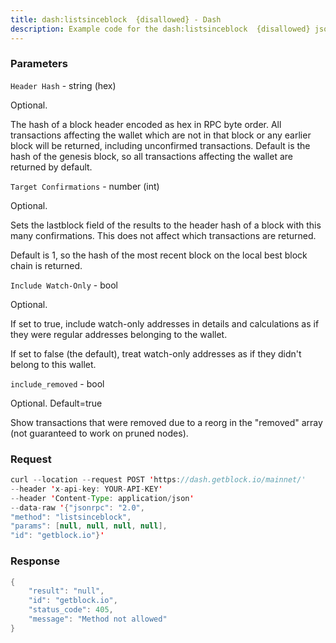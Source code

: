 ```yaml
---
title: dash:listsinceblock  {disallowed} - Dash
description: Example code for the dash:listsinceblock  {disallowed} json-rpc method. Сomplete guide on how to use dash:listsinceblock  {disallowed} json-rpc in GetBlock.io Web3 documentation.
---
```


### Parameters


`Header Hash` - string (hex)

Optional.

The hash of a block header encoded as hex in RPC byte order. All
transactions affecting the wallet which are not in that block or any
earlier block will be returned, including unconfirmed transactions.
Default is the hash of the genesis block, so all transactions affecting
the wallet are returned by default.

`Target Confirmations` - number (int)

Optional.

Sets the lastblock field of the results to the header hash of a block
with this many confirmations. This does not affect which transactions
are returned.

Default is 1, so the hash of the most recent block on the local best
block chain is returned.

`Include Watch-Only` - bool

Optional.

If set to true, include watch-only addresses in details and calculations
as if they were regular addresses belonging to the wallet.

If set to false (the default), treat watch-only addresses as if they
didn't belong to this wallet.

`include_removed` - bool

Optional. Default=true

Show transactions that were removed due to a reorg in the "removed"
array (not guaranteed to work on pruned nodes).

### Request

``` java
curl --location --request POST 'https://dash.getblock.io/mainnet/' 
--header 'x-api-key: YOUR-API-KEY' 
--header 'Content-Type: application/json' 
--data-raw '{"jsonrpc": "2.0",
"method": "listsinceblock",
"params": [null, null, null, null],
"id": "getblock.io"}'
```

###  Response

``` java
{
    "result": "null",
    "id": "getblock.io",
    "status_code": 405,
    "message": "Method not allowed"
}
```

